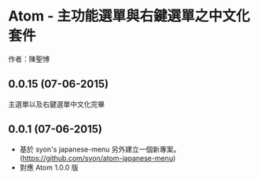 # Atom - 主功能選單與右鍵選單之中文化套件
作者：陳聖博


## 0.0.15 (07-06-2015)
主選單以及右鍵選單中文化完畢


## 0.0.1 (07-06-2015)
* 基於 syon's japanese-menu 另外建立一個新專案。(https://github.com/syon/atom-japanese-menu)
* 對應 Atom 1.0.0 版
